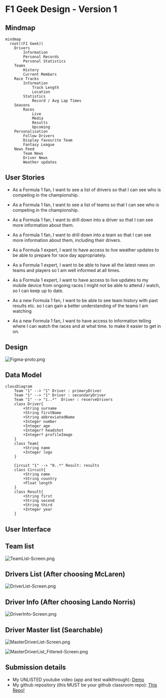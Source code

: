 # F1 Geek Design - Version 1

## Mindmap
```mermaid
mindmap
  root((F1 Geek))
    Drivers
        Information
        Personal Records
        Personal Statistics
    Teams
        History
        Current Members
    Race Tracks
        Information
            Track Length
            Location
        Statistics
            Record / Avg Lap Times
    Seasons
        Races
            Live
            Media
            Results
            Upcoming
    Personalisation
        Follow Drivers
        Display favourite Team
        Fantasy League
    News Feed
        Team News
        Driver News
        Weather updates

```

## User Stories

- As a Formula 1 fan, I want to see a list of drivers so that I can see who is competing in the championship.
- As a Formula 1 fan, I want to see a list of teams so that I can see who is competing in the championship.
- As a Formula 1 fan, I want to drill down into a driver so that I can see more information about them.
- As a Formula 1 fan, I want to drill down into a team so that I can see more information about them, including their drivers.

- As a Formula 1 expert, I want to have access to live weather updates to be able to prepare for race day appropriately.
- As a Formula 1 expert, I want to be able to have all the latest news on teams and players so I am well informed at all times.
- As a Formula 1 expert, I want to have access to live updates to my mobile device from ongoing races I might not be able to attend / watch, so I can keep up to date.

- As a new Formula 1 fan, I want to be able to see team history with past results etc. so I can gain a better understanding of the teams I am watching
- As a new Formula 1 fan, I want to have access to information telling where I can watch the races and at what time. to make it easier to get in on.

## Design

![Figma-proto.png](images/Figma-proto.png)

## Data Model

```mermaid
classDiagram
    Team "1" --> "1" Driver : primaryDriver
    Team "1" --> "1" Driver : secondaryDriver
    Team "1" --> "1..*"  Driver : reserveDrivers
    class Driver{
        +String surname
        +String firstName
        +String abbreviatedName
        +Integer number
        +Integer age
        +Integer? headshot
        +Integer? profileImage
    }
    class Team{
        +String name
        +Integer logo
    }

    Circuit "1" --> "0..*" Result: results
    class Circuit{
        +String name
        +String country
        +Float length 
    }
    class Result{
        +String first
        +String second
        +String third
        +Integer year
    }
```

## User Interface

## Team list

![TeamList-Screen.png](images/TeamList-Screen.png)

## Drivers List (After choosing McLaren)

![DriverList-Screen.png](images/DriverList-Screen.png)

## Driver Info (After choosing Lando Norris)

![DriverInfo-Screen.png](images/DriverInfo-Screen.png)

## Driver Master list (Searchable)

![MasterDriverList-Screen.png](images/MasterDriverList-Screen.png)

![MasterDriverList_Filtered-Screen.png](images/MasterDriverList_Filtered-Screen.png)

## Submission details

* My UNLISTED youtube video (app and test walkthrough): [Demo](https://www.youtube.com/watch?v=KB-bwKN5iMU)
* My github repository (this MUST be your github classroom repo): [This Repo!](https://github.com/LiamDoocey/Mobile-App-Dev-Assignment-1)





